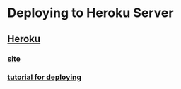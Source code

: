 # Deploying to Heroku Server
## [Heroku](https://dashboard.heroku.com/)

### [site](https://praisethedevil.herokuapp.com/)
### [tutorial for deploying](https://www.youtube.com/watch?v=kBwhtEIXGII&ab_channel=DennisIvy)